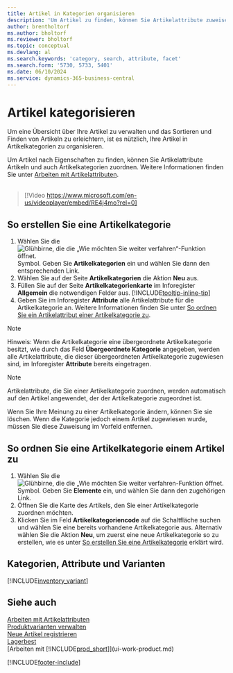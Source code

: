 ```yaml
---
title: Artikel in Kategorien organisieren
description: 'Um Artikel zu finden, können Sie Artikelattribute zuweisen und Artikel nach den definierten Kategorien organisieren.'
author: brentholtorf
ms.author: bholtorf
ms.reviewer: bholtorf
ms.topic: conceptual
ms.devlang: al
ms.search.keywords: 'category, search, attribute, facet'
ms.search.form: '5730, 5733, 5401'
ms.date: 06/10/2024
ms.service: dynamics-365-business-central
---
```


# <a name="categorize-items"></a>Artikel kategorisieren

Um eine Übersicht über Ihre Artikel zu verwalten und das Sortieren und Finden von Artikeln zu erleichtern, ist es nützlich, Ihre Artikel in Artikelkategorien zu organisieren.

Um Artikel nach Eigenschaften zu finden, können Sie Artikelattribute Artikeln und auch Artikelkategorien zuordnen. Weitere Informationen finden Sie unter [Arbeiten mit Artikelattributen](inventory-how-work-item-attributes.md).
<br><br>  

> [!Video https://www.microsoft.com/en-us/videoplayer/embed/RE4j4mo?rel=0]

## <a name="to-create-an-item-category"></a>So erstellen Sie eine Artikelkategorie
1. Wählen Sie die ![Glühbirne, die die „Wie möchten Sie weiter verfahren“-Funktion öffnet.](media/ui-search/search_small.png "Wie möchten Sie weiter verfahren?") Symbol. Geben Sie **Artikelkategorien** ein und wählen Sie dann den entsprechenden Link.
2. Wählen Sie auf der Seite **Artikelkategorien** die Aktion **Neu** aus.
3. Füllen Sie auf der Seite **Artikelkategorienkarte** im Inforegister **Allgemein** die notwendigen Felder aus. [!INCLUDE[tooltip-inline-tip](includes/tooltip-inline-tip_md.md)]
4. Geben Sie im Inforegister **Attribute** alle Artikelattribute für die Artikelkategorie an. Weitere Informationen finden Sie unter [So ordnen Sie ein Artikelattribut einer Artikelkategorie zu](inventory-how-work-item-attributes.md#assign-item-attributes-to-item-categories).

> [!NOTE]  
> Hinweis: Wenn die Artikelkategorie eine übergeordnete Artikelkategorie besitzt, wie durch das Feld **Übergeordnete Kategorie** angegeben, werden alle Artikelattribute, die dieser übergeordneten Artikelkategorie zugewiesen sind, im Inforegister **Attribute** bereits eingetragen.

> [!NOTE]  
> Artikelattribute, die Sie einer Artikelkategorie zuordnen, werden automatisch auf den Artikel angewendet, der der Artikelkategorie zugeordnet ist.

Wenn Sie Ihre Meinung zu einer Artikelkategorie ändern, können Sie sie löschen. Wenn die Kategorie jedoch einem Artikel zugewiesen wurde, müssen Sie diese Zuweisung im Vorfeld entfernen.

## <a name="to-assign-an-item-category-to-an-item"></a>So ordnen Sie eine Artikelkategorie einem Artikel zu

1. Wählen Sie die ![Glühbirne, die die „Wie möchten Sie weiter verfahren-Funktion öffnet.](media/ui-search/search_small.png "Wie möchten Sie weiter verfahren") Symbol. Geben Sie **Elemente** ein, und wählen Sie dann den zugehörigen Link.
2. Öffnen Sie die Karte des Artikels, den Sie einer Artikelkategorie zuordnen möchten.
3. Klicken Sie im Feld **Artikelkategoriencode** auf die Schaltfläche suchen und wählen Sie eine bereits vorhandene Artikelkategorie aus. Alternativ wählen Sie die Aktion **Neu**, um zuerst eine neue Artikelkategorie so zu erstellen, wie es unter [So erstellen Sie eine Artikelkategorie](inventory-how-categorize-items.md#to-create-an-item-category) erklärt wird.

## <a name="categories-attributes-and-variants"></a>Kategorien, Attribute und Varianten

[!INCLUDE[inventory_variant](includes/inventory_variant.md)]

## <a name="see-also"></a>Siehe auch

[Arbeiten mit Artikelattributen](inventory-how-work-item-attributes.md)    
[Produktvarianten verwalten](inventory-item-variants.md)    
[Neue Artikel registrieren](inventory-how-register-new-items.md)    
[Lagerbest](inventory-manage-inventory.md)    
[Arbeiten mit [!INCLUDE[prod_short](includes/prod_short.md)]](ui-work-product.md)  


[!INCLUDE[footer-include](includes/footer-banner.md)]

